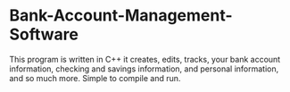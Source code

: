 # Bank-Account-Management-Software
This program is written in C++ it creates, edits, tracks, your bank account information, checking and savings information, and personal information, and so much more. Simple to compile and run. 
